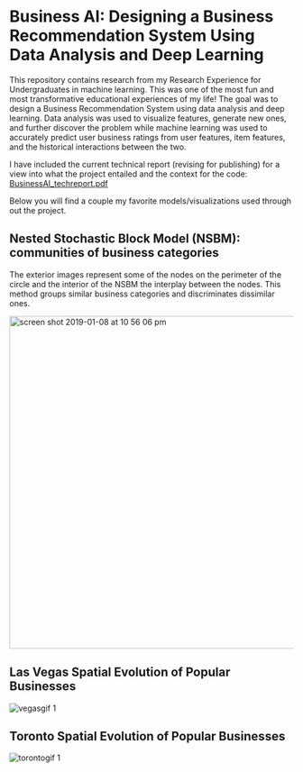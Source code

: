 # Business AI: Designing a Business Recommendation System Using Data Analysis and Deep Learning
This repository contains research from my Research Experience for Undergraduates in machine learning. This was one of the most fun and most transformative educational experiences of my life! The goal was to design a Business Recommendation System using data analysis and deep learning. Data analysis was used to visualize features, generate new ones, and further discover the problem while machine learning was used to accurately predict user business ratings from user features, item features, and the historical interactions between the two.

I have included the current technical report (revising for publishing) for a view into what the project entailed and the context for the code:
[BusinessAI_techreport.pdf](https://github.com/JohnAnthonyBowllan/BusinessAI/files/2739236/BusinessAI_techreport.pdf)

Below you will find a couple my favorite models/visualizations used through out the project.

## Nested Stochastic Block Model (NSBM): communities of business categories
The exterior images represent some of the nodes on the perimeter of the circle and the interior of the NSBM the 
interplay between the nodes. This method groups similar business categories and discriminates dissimilar ones.

<img width="591" alt="screen shot 2019-01-08 at 10 56 06 pm" src="https://user-images.githubusercontent.com/22419878/50875962-ad012180-1398-11e9-8424-a5b59875729a.png">

## Las Vegas Spatial Evolution of Popular Businesses
![vegasgif 1](https://user-images.githubusercontent.com/22419878/50874401-e2eed780-1391-11e9-9a6b-4b696d4de588.gif)

## Toronto Spatial Evolution of Popular Businesses
![torontogif 1](https://user-images.githubusercontent.com/22419878/50874434-06198700-1392-11e9-930f-a73ab6251671.gif)


